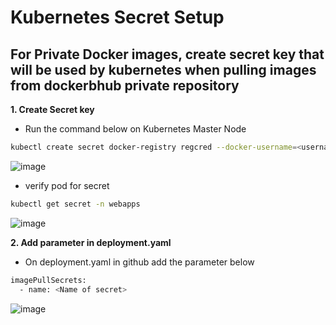 # Kubernetes Secret Setup

## For Private Docker images, create secret key that will be used by kubernetes when pulling images from dockerbhub private repository

**1. Create Secret key**
  - Run the command below on Kubernetes Master Node
  
```bash
kubectl create secret docker-registry regcred --docker-username=<username> --docker-password=<password> -n <your-namespace>
```
  ![image](https://github.com/JRTugs/DevOps-CI-CD-on-AWS-EC2-instance/assets/29426766/4012eadb-307f-4c43-a6b9-c79e22977599)

  - verify pod for secret
```bash
kubectl get secret -n webapps
```
  ![image](https://github.com/JRTugs/DevOps-CI-CD-on-AWS-EC2-instance/assets/29426766/52432a0f-8e89-4b45-9e20-5686efbc1477)

**2. Add parameter in deployment.yaml**
  - On deployment.yaml in github add the parameter below
```bash
imagePullSecrets:
  - name: <Name of secret>
```

  ![image](https://github.com/JRTugs/DevOps-CI-CD-on-AWS-EC2-instance/assets/29426766/a1a1e5fa-f872-4c15-9c87-0743153ed003)

